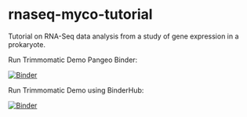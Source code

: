 # rnaseq-myco-tutorial
Tutorial on RNA-Seq data analysis from a study of gene expression in a prokaryote.

Run Trimmomatic Demo Pangeo Binder:

[![Binder](https://binder.pangeo.io/badge_logo.svg)](https://binder.pangeo.io/v2/gh/MaineINBRE/rnaseq-myco-tutorial/master?filepath=https%3A%2F%2Fgithub.com%2FMaineINBRE%2Frnaseq-myco-tutorial%2Fblob%2Fmain%2Ftrimmomatic.ipynb)

Run Trimmomatic Demo using BinderHub:

[![Binder](http://34.85.253.172/badge_logo.svg)](http://34.85.253.172/v2/gh/MaineINBRE/rnaseq-myco-tutorial/HEAD?filepath=https%3A%2F%2Fgithub.com%2FMaineINBRE%2Frnaseq-myco-tutorial%2Fblob%2Fmain%2Ftrimmomatic.ipynb)
